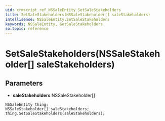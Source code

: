 ```yaml
---
uid: crmscript_ref_NSSaleEntity_SetSaleStakeholders
title: SetSaleStakeholders(NSSaleStakeholder[] saleStakeholders)
intellisense: NSSaleEntity.SetSaleStakeholders
keywords: NSSaleEntity, GetSaleStakeholders
so.topic: reference
---
```


# SetSaleStakeholders(NSSaleStakeholder[] saleStakeholders)

## Parameters

* **saleStakeholders** NSSaleStakeholder[]

```crmscript
NSSaleEntity thing;
NSSaleStakeholder[] saleStakeholders;
thing.SetSaleStakeholders(saleStakeholders);
```

